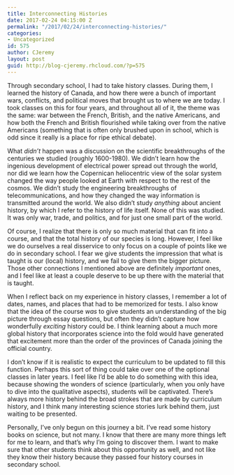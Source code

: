 ```yaml
---
title: Interconnecting Histories
date: 2017-02-24 04:15:00 Z
permalink: "/2017/02/24/interconnecting-histories/"
categories:
- Uncategorized
id: 575
author: CJeremy
layout: post
guid: http://blog-cjeremy.rhcloud.com/?p=575
---
```


Through secondary school, I had to take history classes. During them, I learned the history of Canada, and how there were a bunch of important wars, conflicts, and political moves that brought us to where we are today. I took classes on this for four years, and throughout all of it, the theme was the same: war between the French, British, and the native Americans, and how both the French and British flourished while taking over from the native Americans (something that is often only brushed upon in school, which is odd since it really is a place for ripe ethical debate).

What _didn&#8217;t_ happen was a discussion on the scientific breakthroughs of the centuries we studied (roughly 1600-1980). We didn&#8217;t learn how the ingenious development of electrical power spread out through the world, nor did we learn how the Copernican heliocentric view of the solar system changed the way people looked at Earth with respect to the rest of the cosmos. We didn&#8217;t study the engineering breakthroughs of telecommunications, and how they changed the way information is transmitted around the world. We also didn&#8217;t study _anything_ about ancient history, by which I refer to the history of life itself. None of this was studied. It was only war, trade, and politics, and for just one small part of the world.

Of course, I realize that there is only so much material that can fit into a course, and that the total history of our species is long. However, I feel like we do ourselves a real disservice to only focus on a couple of points like we do in secondary school. I fear we give students the impression that what is taught is our (local) history, and we fail to give them the bigger picture. Those other connections I mentioned above are definitely _important_ ones, and I feel like at least a couple deserve to be up there with the material that is taught.

When I reflect back on my experience in history classes, I remember a lot of dates, names, and places that had to be memorized for tests. I also know that the idea of the course _was_ to give students an understanding of the big picture through essay questions, but often they didn&#8217;t capture how wonderfully _exciting_ history could be. I think learning about a much more global history that incorporates science into the fold would have generated that excitement more than the order of the provinces of Canada joining the official country.

I don&#8217;t know if it is realistic to expect the curriculum to be updated to fill this function. Perhaps this sort of thing could take over one of the optional classes in later years. I feel like I&#8217;d be able to do something with this idea, because showing the wonders of science (particularly, when you only have to dive into the qualitative aspects), students will be captivated. There&#8217;s always more history behind the broad strokes that are made by curriculum history, and I think many interesting science stories lurk behind them, just waiting to be presented.

Personally, I&#8217;ve only begun on this journey a bit. I&#8217;ve read some history books on science, but not many. I know that there are many more things left for me to learn, and that&#8217;s why I&#8217;m going to discover them. I want to make sure that other students think about this opportunity as well, and not like they know their history because they passed four history courses in secondary school.
